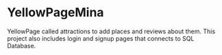 # YellowPageMina
YellowPage called attractions to add places and reviews about them. This project also includes login and signup pages that connects to SQL Database. 
